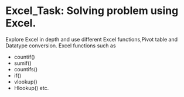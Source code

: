 
# Excel_Task: Solving problem using Excel.
Explore Excel in depth and use different Excel functions,Pivot table and Datatype conversion.
Excel functions such as     
 - countif()   	 
 - sumif() 
 - countifs() 
 - if() 
 - vlookup() 
 - Hlookup()  etc.




